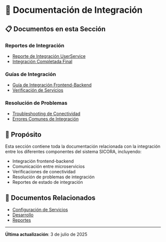# 🔗 Documentación de Integración

## 📋 Documentos en esta Sección

### Reportes de Integración

- [Reporte de Integración UserService](./REPORTE_INTEGRACION_USERSERVICE.md)
- [Integración Completada Final](./INTEGRACION_COMPLETADA_FINAL.md)

### Guías de Integración

- [Guía de Integración Frontend-Backend](./GUIA_INTEGRACION_FRONTEND_BACKEND.md)
- [Verificación de Servicios](./VERIFICACION_SERVICIOS.md)

### Resolución de Problemas

- [Troubleshooting de Conectividad](./TROUBLESHOOTING_CONECTIVIDAD.md)
- [Errores Comunes de Integración](./ERRORES_COMUNES_INTEGRACION.md)

## 🎯 Propósito

Esta sección contiene toda la documentación relacionada con la integración entre los diferentes componentes del sistema SICORA, incluyendo:

- Integración frontend-backend
- Comunicación entre microservicios
- Verificaciones de conectividad
- Resolución de problemas de integración
- Reportes de estado de integración

## 📖 Documentos Relacionados

- [Configuración de Servicios](../configuracion/)
- [Desarrollo](../desarrollo/)
- [Reportes](../reportes/)

---

**Última actualización**: 3 de julio de 2025
